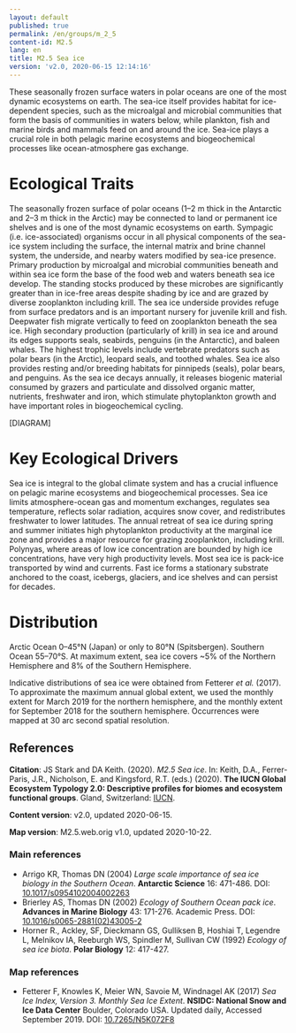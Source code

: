 ```yaml
---
layout: default
published: true
permalink: /en/groups/m_2_5
content-id: M2.5
lang: en
title: M2.5 Sea ice
version: 'v2.0, 2020-06-15 12:14:16'
---
```


These seasonally frozen surface waters in polar oceans are one of the most dynamic ecosystems on earth. The sea-ice itself provides habitat for ice-dependent species, such as the microalgal and microbial communities that form the basis of communities in waters below, while plankton, fish and marine birds and mammals feed on and around the ice. Sea-ice plays a crucial role in both pelagic marine ecosystems and biogeochemical processes like ocean-atmosphere gas exchange.

# Ecological Traits
 
The seasonally frozen surface of polar oceans (1–2 m thick in the Antarctic and 2–3 m thick in the Arctic) may be connected to land or permanent ice shelves and is one of the most dynamic ecosystems on earth. Sympagic (i.e. ice-associated) organisms occur in all physical components of the sea-ice system including the surface, the internal matrix and brine channel system, the underside, and nearby waters modified by sea-ice presence. Primary production by microalgal and microbial communities beneath and within sea ice form the base of the food web and waters beneath sea ice develop. The standing stocks produced by these microbes are significantly greater than in ice-free areas despite shading by ice and are grazed by diverse zooplankton including krill. The sea ice underside provides refuge from surface predators and is an important nursery for juvenile krill and fish. Deepwater fish migrate vertically to feed on zooplankton beneath the sea ice. High secondary production (particularly of krill) in sea ice and around its edges supports seals, seabirds, penguins (in the Antarctic), and baleen whales. The highest trophic levels include vertebrate predators such as polar bears (in the Arctic), leopard seals, and toothed whales. Sea ice also provides resting and/or breeding habitats for pinnipeds (seals), polar bears, and penguins. As the sea ice decays annually, it releases biogenic material consumed by grazers and particulate and dissolved organic matter, nutrients, freshwater and iron, which stimulate phytoplankton growth and have important roles in biogeochemical cycling. 

[DIAGRAM]

# Key Ecological Drivers
 
Sea ice is integral to the global climate system and has a crucial influence on pelagic marine ecosystems and biogeochemical processes. Sea ice limits atmosphere-ocean gas and momentum exchanges, regulates sea temperature, reflects solar radiation, acquires snow cover, and redistributes freshwater to lower latitudes. The annual retreat of sea ice during spring and summer initiates high phytoplankton productivity at the marginal ice zone and provides a major resource for grazing zooplankton, including krill. Polynyas, where areas of low ice concentration are bounded by high ice concentrations, have very high productivity levels. Most sea ice is pack-ice transported by wind and currents. Fast ice forms a stationary substrate anchored to the coast, icebergs, glaciers, and ice shelves and can persist for decades. 
 
# Distribution
 
Arctic Ocean 0–45°N (Japan) or only to 80°N (Spitsbergen). Southern Ocean 55–70°S. At maximum extent, sea ice covers ~5% of the Northern Hemisphere and 8% of the Southern Hemisphere. 

Indicative distributions of sea ice were obtained from Fetterer _et al._ (2017). To approximate the maximum annual global extent, we used the monthly extent for March 2019 for the northern hemisphere, and the monthly extent for September 2018 for the southern hemisphere. Occurrences were mapped at 30 arc second spatial resolution.

## References

**Citation**: JS Stark and DA Keith. (2020). *M2.5 Sea ice*. In: Keith, D.A., Ferrer-Paris, J.R., Nicholson, E. and Kingsford, R.T. (eds.) (2020). **The IUCN Global Ecosystem Typology 2.0: Descriptive profiles for biomes and ecosystem functional groups**. Gland, Switzerland: [IUCN](https://www.iucn.org/resources/publications).

**Content version**: v2.0, updated 2020-06-15.

**Map version**: M2.5.web.orig v1.0, updated 2020-10-22.

### Main references
* Arrigo KR, Thomas DN  (2004) *Large scale importance of sea ice biology in the Southern Ocean*. **Antarctic Science** 16: 471-486. DOI: [10.1017/s0954102004002263](http://doi.org/10.1017/s0954102004002263)
* Brierley AS, Thomas DN  (2002) *Ecology of Southern Ocean pack ice*. **Advances in Marine Biology** 43: 171-276. Academic Press. DOI: [10.1016/s0065-2881(02)43005-2](http://doi.org/10.1016/s0065-2881(02)43005-2)
* Horner R., Ackley, SF, Dieckmann GS, Gulliksen B, Hoshiai T, Legendre L, Melnikov IA, Reeburgh WS, Spindler M, Sullivan CW (1992) *Ecology of sea ice biota*. **Polar Biology** 12: 417-427.

### Map references
* Fetterer F, Knowles K, Meier WN, Savoie M, Windnagel AK  (2017) *Sea Ice Index, Version 3. Monthly Sea Ice Extent*. **NSIDC: National Snow and Ice Data Center** Boulder, Colorado USA. Updated daily, Accessed September 2019. DOI: [10.7265/N5K072F8](http://doi.org/10.7265/N5K072F8)

